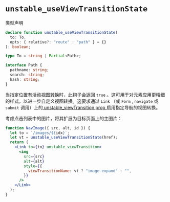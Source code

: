 # `unstable_useViewTransitionState`

类型声明

```ts
declare function unstable_useViewTransitionState(
  to: To,
  opts: { relative?: "route" : "path" } = {}
): boolean;

type To = string | Partial<Path>;

interface Path {
  pathname: string;
  search: string;
  hash: string;
}
```

当指定位置有活动[视图转换](https://developer.mozilla.org/en-US/docs/Web/API/View_Transitions_API)时，此钩子会返回 `true` 。这可用于对元素应用更精细的样式，以进一步自定义视图转换。这要求通过 `Link` （或 `Form` , `navigate` 或 `submit` 调用）上的[ unstable_viewTransition prop ](../components/link#unstable_viewtransition)启用指定导航的视图转换。

考虑点击列表中的图片，将其扩展为目标页面上的主图片：

```jsx
function NavImage({ src, alt, id }) {
  let to = `/images/${idx}`;
  let vt = unstable_useViewTransitionState(href);
  return (
    <Link to={to} unstable_viewTransition>
      <img
        src={src}
        alt={alt}
        style={{
          viewTransitionName: vt ? "image-expand" : "",
        }}
      />
    </Link>
  );
}
```